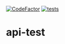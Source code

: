 [![CodeFactor](https://www.codefactor.io/repository/github/paulohrodrigues/api-test/badge)](https://www.codefactor.io/repository/github/paulohrodrigues/api-test)
[![tests](https://github.com/paulohrodrigues/api-test/workflows/tests/badge.svg?branch=main)](https://github.com/paulohrodrigues/api-test/actions)
# api-test